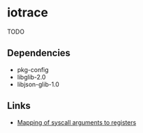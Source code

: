 # iotrace
TODO

## Dependencies
- pkg-config
- libglib-2.0
- libjson-glib-1.0

## Links
- [Mapping of syscall arguments to registers](http://blog.rchapman.org/posts/Linux_System_Call_Table_for_x86_64/)

